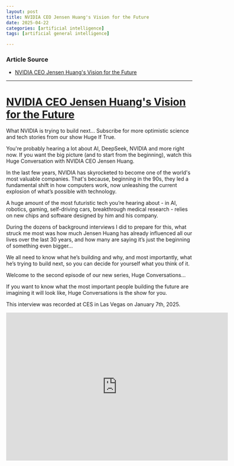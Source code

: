 ```yaml
---
layout: post
title: NVIDIA CEO Jensen Huang's Vision for the Future 
date: 2025-04-22
categories: [artificial intelligence]
tags: [artificial general intelligence]

---
```


### Article Source


* [NVIDIA CEO Jensen Huang's Vision for the Future](https://www.youtube.com/watch?v=7ARBJQn6QkM)

---



# [NVIDIA CEO Jensen Huang's Vision for the Future](https://www.youtube.com/watch?v=7ARBJQn6QkM)

What NVIDIA is trying to build next…
Subscribe for more optimistic science and tech stories from our show Huge If True.

You're probably hearing a lot about AI, DeepSeek, NVIDIA and more right now. If you want the big picture (and to start from the beginning), watch this Huge Conversation with NVIDIA CEO Jensen Huang.

In the last few years, NVIDIA has skyrocketed to become one of the world's most valuable companies. That's because, beginning in the 90s, they led a fundamental shift in how computers work, now unleashing the current explosion of what’s possible with technology.

A huge amount of the most futuristic tech you’re hearing about - in AI, robotics, gaming, self-driving cars, breakthrough medical research - relies on new chips and software designed by him and his company.

During the dozens of background interviews I did to prepare for this, what struck me most was how much Jensen Huang has already influenced all our lives over the last 30 years, and how many are saying it’s just the beginning of something even bigger…

We all need to know what he’s building and why, and most importantly, what he’s trying to build next, so you can decide for yourself what you think of it. 

Welcome to the second episode of our new series, Huge Conversations…

If you want to know what the most important people building the future are imagining it will look like, Huge Conversations is the show for you.

This interview was recorded at CES in Las Vegas on January 7th, 2025.

<iframe width="600" height="400" src="https://www.youtube.com/embed/7ARBJQn6QkM?si=6asXXE6JTD_Y84U8" title="YouTube video player" frameborder="0" allow="accelerometer; autoplay; clipboard-write; encrypted-media; gyroscope; picture-in-picture; web-share" referrerpolicy="strict-origin-when-cross-origin" allowfullscreen></iframe>